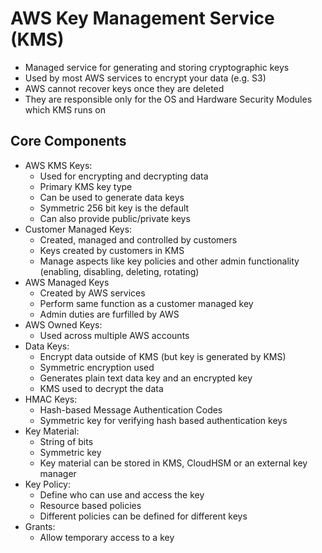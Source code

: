 # AWS Key Management Service (KMS)

- Managed service for generating and storing cryptographic keys
- Used by most AWS services to encrypt your data (e.g. S3)
- AWS cannot recover keys once they are deleted
- They are responsible only for the OS and Hardware Security Modules which KMS runs on

## Core Components

- AWS KMS Keys:
  - Used for encrypting and decrypting data
  - Primary KMS key type
  - Can be used to generate data keys
  - Symmetric 256 bit key is the default
  - Can also provide public/private keys
- Customer Managed Keys:
  - Created, managed and controlled by customers
  - Keys created by customers in KMS
  - Manage aspects like key policies and other admin functionality (enabling, disabling, deleting, rotating)
- AWS Managed Keys
  - Created by AWS services
  - Perform same function as a customer managed key
  - Admin duties are furfilled by AWS
- AWS Owned Keys:
  - Used across multiple AWS accounts
- Data Keys:
  - Encrypt data outside of KMS (but key is generated by KMS)
  - Symmetric encryption used
  - Generates plain text data key and an encrypted key
  - KMS used to decrypt the data
- HMAC Keys:
  - Hash-based Message Authentication Codes
  - Symmetric key for verifying hash based authentication keys
- Key Material:
  - String of bits
  - Symmetric key
  - Key material can be stored in KMS, CloudHSM or an external key manager
- Key Policy:
  - Define who can use and access the key
  - Resource based policies
  - Different policies can be defined for different keys
- Grants:
  - Allow temporary access to a key
